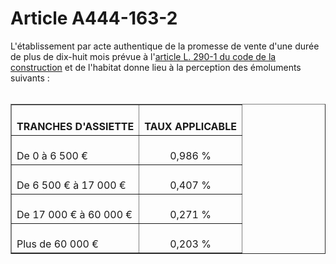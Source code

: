 # Article A444-163-2

<div align='left'>L'établissement par acte authentique de la promesse de vente d'une durée de plus de dix-huit mois prévue à l'<a href='/code-de-la-construction-et-de-lhabitation/partie-legislative/livre-ii-statut-des-constructeurs/titre-ix-mesures-de-protection-concernant-certains-vendeurs-de-biens-immobiliers/l290-1.md'>article L. 290-1 du code de la construction</a> et de l'habitat donne lieu à la perception des émoluments suivants : </div><div align='left'><br/></div><div align='left'><table border='1' align='center'><tbody><tr><th><br/>TRANCHES D'ASSIETTE <br/></th><th><br/>TAUX APPLICABLE <br/></th></tr><tr><td align='left' vAlign='middle'><br/>De 0 à 6 500 € <br/></td><td align='center' vAlign='middle'><br/>0,986 % <br/></td></tr><tr><td align='left' vAlign='middle'><br/>De 6 500 € à 17 000 € <br/></td><td align='center' vAlign='middle'><br/>0,407 % <br/></td></tr><tr><td align='left' vAlign='middle'><br/>De 17 000 € à 60 000 € <br/></td><td align='center' vAlign='middle'><br/>0,271 % <br/></td></tr><tr><td align='left' vAlign='middle'><br/>Plus de 60 000 € <br/></td><td align='center' vAlign='middle'><br/>0,203 % </td></tr></tbody></table></div><p align='left'></p>